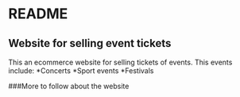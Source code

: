 **README**
==========

**Website for selling event tickets**
--------------------------------------

This an ecommerce website for selling tickets of events. This events include:
*Concerts
*Sport events
*Festivals

###More to follow about the website